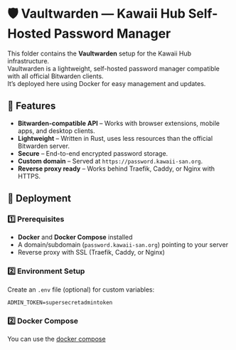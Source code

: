 # 🛡️ Vaultwarden — Kawaii Hub Self-Hosted Password Manager

This folder contains the **Vaultwarden** setup for the Kawaii Hub infrastructure.  
Vaultwarden is a lightweight, self-hosted password manager compatible with all official Bitwarden clients.  
It’s deployed here using Docker for easy management and updates.

## 📜 Features
- **Bitwarden-compatible API** – Works with browser extensions, mobile apps, and desktop clients.
- **Lightweight** – Written in Rust, uses less resources than the official Bitwarden server.
- **Secure** – End-to-end encrypted password storage.
- **Custom domain** – Served at `https://password.kawaii-san.org`.
- **Reverse proxy ready** – Works behind Traefik, Caddy, or Nginx with HTTPS.

## 🚀 Deployment

### 1️⃣ Prerequisites
- **Docker** and **Docker Compose** installed
- A domain/subdomain (`password.kawaii-san.org`) pointing to your server
- Reverse proxy with SSL (Traefik, Caddy, or Nginx)

### 2️⃣ Environment Setup
Create an `.env` file (optional) for custom variables:
```env
ADMIN_TOKEN=supersecretadmintoken
```
### 2️⃣ Docker Compose
You can use the [docker compose](./docker-compose.yml)
